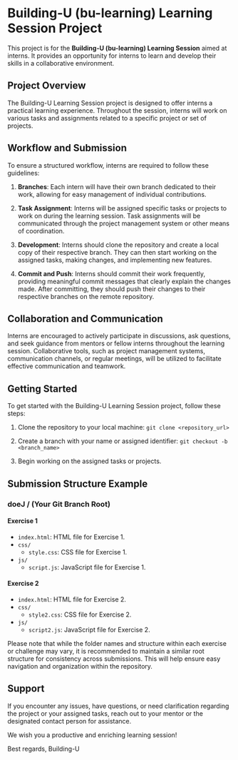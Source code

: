 # Building-U (bu-learning) Learning Session Project

This project is for the **Building-U (bu-learning) Learning Session** aimed at interns. It provides an opportunity for interns to learn and develop their skills in a collaborative environment.

## Project Overview

The Building-U Learning Session project is designed to offer interns a practical learning experience. Throughout the session, interns will work on various tasks and assignments related to a specific project or set of projects.

## Workflow and Submission

To ensure a structured workflow, interns are required to follow these guidelines:

1. **Branches**: Each intern will have their own branch dedicated to their work, allowing for easy management of individual contributions.

2. **Task Assignment**: Interns will be assigned specific tasks or projects to work on during the learning session. Task assignments will be communicated through the project management system or other means of coordination.

3. **Development**: Interns should clone the repository and create a local copy of their respective branch. They can then start working on the assigned tasks, making changes, and implementing new features.

4. **Commit and Push**: Interns should commit their work frequently, providing meaningful commit messages that clearly explain the changes made. After committing, they should push their changes to their respective branches on the remote repository.

## Collaboration and Communication

Interns are encouraged to actively participate in discussions, ask questions, and seek guidance from mentors or fellow interns throughout the learning session. Collaborative tools, such as project management systems, communication channels, or regular meetings, will be utilized to facilitate effective communication and teamwork.

## Getting Started

To get started with the Building-U Learning Session project, follow these steps:

1. Clone the repository to your local machine: `git clone <repository_url>`

2. Create a branch with your name or assigned identifier: `git checkout -b <branch_name>` 

3. Begin working on the assigned tasks or projects.

## Submission Structure Example

### doeJ / (Your Git Branch Root)

#### Exercise 1 

- `index.html`: HTML file for Exercise 1.
- `css/`
  - `style.css`: CSS file for Exercise 1.
- `js/`
  - `script.js`: JavaScript file for Exercise 1.

#### Exercise 2

- `index.html`: HTML file for Exercise 2.
- `css/`
  - `style2.css`: CSS file for Exercise 2.
- `js/`
  - `script2.js`: JavaScript file for Exercise 2.

Please note that while the folder names and structure within each exercise or challenge may vary, it is recommended to maintain a similar root structure for consistency across submissions. This will help ensure easy navigation and organization within the repository. 

## Support

If you encounter any issues, have questions, or need clarification regarding the project or your assigned tasks, reach out to your mentor or the designated contact person for assistance.

We wish you a productive and enriching learning session!

Best regards,
Building-U




